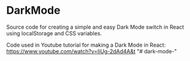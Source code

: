 # DarkMode
Source code for creating a simple and easy Dark Mode switch in React using localStorage and CSS variables.

Code used in Youtube tutorial for making a Dark Mode in React: https://www.youtube.com/watch?v=IiUg-2dAd4A&t
"# dark-mode-" 
